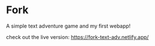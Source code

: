 # Fork

A simple text adventure game and my first webapp!

check out the live version: https://fork-text-adv.netlify.app/
